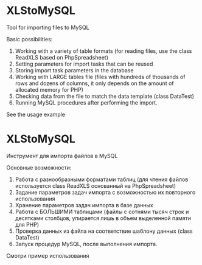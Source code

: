 # XLStoMySQL
Tool for importing files to MySQL

Basic possibilities:
1. Working with a variety of table formats (for reading files, use the class ReadXLS based on PhpSpreadsheet)
2. Setting parameters for import tasks that can be reused
3. Storing import task parameters in the database
3. Working with LARGE tables file (files with hundreds of thousands of rows and dozens of columns, it only depends on the amount of allocated memory for PHP)
4. Checking data from the file to match the data template (class DataTest)
5. Running MySQL procedures after performing the import.

See the usage example

# XLStoMySQL
Инструмент для импорта файлов в MySQL

Основные возможности:
1. Работа с разнообразными форматами таблиц (для чтения файлов используется class ReadXLS основанный на PhpSpreadsheet)
2. Задание параметров задач импорта с возможностью их повторного использования
3. Хранение параметров задач импорта в базе данных
3. Работа с БОЛЬШИМИ таблицами (файлы с сотнями тысяч строк и десятками столбцов, упирается лишь в объем выделенной памяти для PHP)
4. Проверка данных из файла на соответствие шаблону данных (class DataTest)
5. Запуск процедур MySQL, после выполнения импорта.

Смотри пример использования
